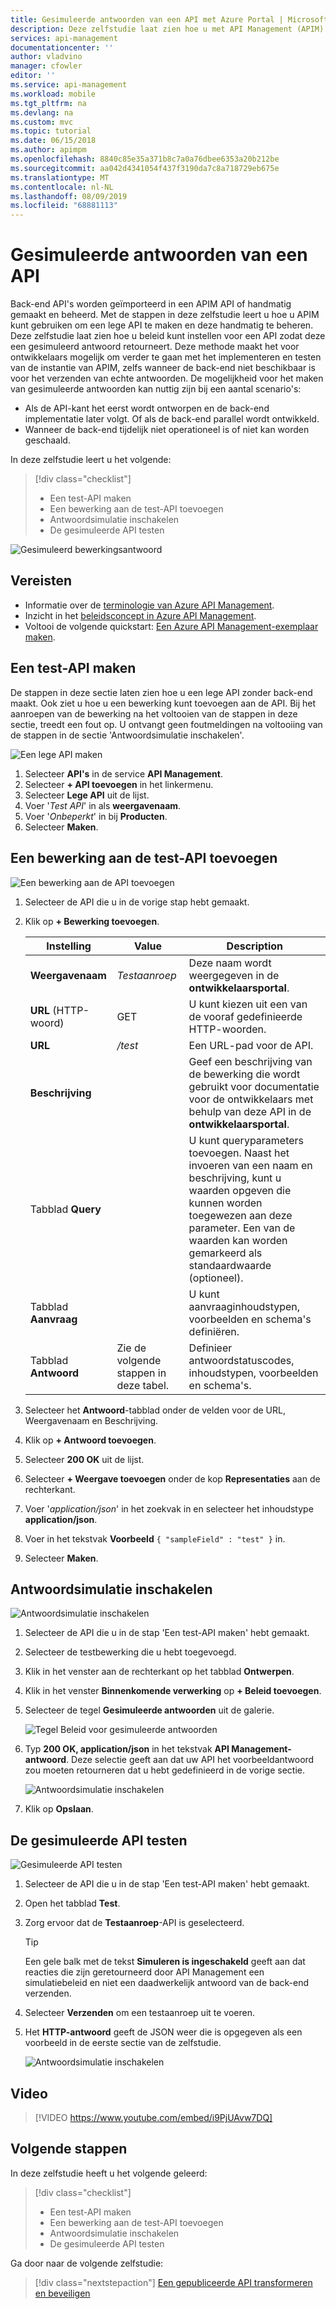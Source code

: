 ```yaml
---
title: Gesimuleerde antwoorden van een API met Azure Portal | Microsoft Docs
description: Deze zelfstudie laat zien hoe u met API Management (APIM) beleid kunt instellen voor een API zodat deze een gesimuleerd antwoord retourneert. Deze methode maakt het voor ontwikkelaars mogelijk om verder te gaan met het implementeren en testen van de instantie van API Management wanneer de back-end niet beschikbaar is voor het verzenden van echte antwoorden.
services: api-management
documentationcenter: ''
author: vladvino
manager: cfowler
editor: ''
ms.service: api-management
ms.workload: mobile
ms.tgt_pltfrm: na
ms.devlang: na
ms.custom: mvc
ms.topic: tutorial
ms.date: 06/15/2018
ms.author: apimpm
ms.openlocfilehash: 8840c85e35a371b8c7a0a76dbee6353a20b212be
ms.sourcegitcommit: aa042d4341054f437f3190da7c8a718729eb675e
ms.translationtype: MT
ms.contentlocale: nl-NL
ms.lasthandoff: 08/09/2019
ms.locfileid: "68881113"
---
```

# <a name="mock-api-responses"></a>Gesimuleerde antwoorden van een API

Back-end API's worden geïmporteerd in een APIM API of handmatig gemaakt en beheerd. Met de stappen in deze zelfstudie leert u hoe u APIM kunt gebruiken om een lege API te maken en deze handmatig te beheren. Deze zelfstudie laat zien hoe u beleid kunt instellen voor een API zodat deze een gesimuleerd antwoord retourneert. Deze methode maakt het voor ontwikkelaars mogelijk om verder te gaan met het implementeren en testen van de instantie van APIM, zelfs wanneer de back-end niet beschikbaar is voor het verzenden van echte antwoorden. De mogelijkheid voor het maken van gesimuleerde antwoorden kan nuttig zijn bij een aantal scenario's:

+ Als de API-kant het eerst wordt ontworpen en de back-end implementatie later volgt. Of als de back-end parallel wordt ontwikkeld.
+ Wanneer de back-end tijdelijk niet operationeel is of niet kan worden geschaald.

In deze zelfstudie leert u het volgende:

> [!div class="checklist"]
> * Een test-API maken 
> * Een bewerking aan de test-API toevoegen
> * Antwoordsimulatie inschakelen
> * De gesimuleerde API testen

![Gesimuleerd bewerkingsantwoord](./media/mock-api-responses/mock-api-responses01.png)

## <a name="prerequisites"></a>Vereisten

+ Informatie over de [terminologie van Azure API Management](api-management-terminology.md).
+ Inzicht in het [beleidsconcept in Azure API Management](api-management-howto-policies.md).
+ Voltooi de volgende quickstart: [Een Azure API Management-exemplaar maken](get-started-create-service-instance.md).

## <a name="create-a-test-api"></a>Een test-API maken 

De stappen in deze sectie laten zien hoe u een lege API zonder back-end maakt. Ook ziet u hoe u een bewerking kunt toevoegen aan de API. Bij het aanroepen van de bewerking na het voltooien van de stappen in deze sectie, treedt een fout op. U ontvangt geen foutmeldingen na voltooiing van de stappen in de sectie 'Antwoordsimulatie inschakelen'.

![Een lege API maken](./media/mock-api-responses/03-MockAPIResponses-01-CreateTestAPI.png)

1. Selecteer **API's** in de service **API Management**.
2. Selecteer **+ API toevoegen** in het linkermenu.
3. Selecteer **Lege API** uit de lijst.
4. Voer '*Test API*' in als **weergavenaam**.
5. Voer '*Onbeperkt*' in bij **Producten**.
6. Selecteer **Maken**.

## <a name="add-an-operation-to-the-test-api"></a>Een bewerking aan de test-API toevoegen

![Een bewerking aan de API toevoegen](./media/mock-api-responses/03-MockAPIResponses-02-AddOperation.png)

1. Selecteer de API die u in de vorige stap hebt gemaakt.
2. Klik op **+ Bewerking toevoegen**.

    | Instelling             | Value                             | Description                                                                                                                                                                                   |
    |---------------------|-----------------------------------|-----------------------------------------------------------------------------------------------------------------------------------------------------------------------------------------------|
    | **Weergavenaam**    | *Testaanroep*                       | Deze naam wordt weergegeven in de **ontwikkelaarsportal**.                                                                                                                                       |
    | **URL** (HTTP-woord) | GET                               | U kunt kiezen uit een van de vooraf gedefinieerde HTTP-woorden.                                                                                                                                         |
    | **URL**             | */test*                           | Een URL-pad voor de API.                                                                                                                                                                       |
    | **Beschrijving**     |                                   | Geef een beschrijving van de bewerking die wordt gebruikt voor documentatie voor de ontwikkelaars met behulp van deze API in de **ontwikkelaarsportal**.                                                    |
    | Tabblad **Query**       |                                   | U kunt queryparameters toevoegen. Naast het invoeren van een naam en beschrijving, kunt u waarden opgeven die kunnen worden toegewezen aan deze parameter. Een van de waarden kan worden gemarkeerd als standaardwaarde (optioneel). |
    | Tabblad **Aanvraag**     |                                   | U kunt aanvraaginhoudstypen, voorbeelden en schema's definiëren.                                                                                                                                  |
    | Tabblad **Antwoord**    | Zie de volgende stappen in deze tabel. | Definieer antwoordstatuscodes, inhoudstypen, voorbeelden en schema's.                                                                                                                           |

3. Selecteer het **Antwoord**-tabblad onder de velden voor de URL, Weergavenaam en Beschrijving.
4. Klik op **+ Antwoord toevoegen**.
5. Selecteer **200 OK** uit de lijst.
6. Selecteer **+ Weergave toevoegen** onder de kop **Representaties** aan de rechterkant.
7. Voer '*application/json*' in het zoekvak in en selecteer het inhoudstype **application/json**.
8. Voer in het tekstvak **Voorbeeld** `{ "sampleField" : "test" }` in.
9. Selecteer **Maken**.

## <a name="enable-response-mocking"></a>Antwoordsimulatie inschakelen

![Antwoordsimulatie inschakelen](./media/mock-api-responses/03-MockAPIResponses-03-EnableMocking.png)

1. Selecteer de API die u in de stap 'Een test-API maken' hebt gemaakt.
2. Selecteer de testbewerking die u hebt toegevoegd.
3. Klik in het venster aan de rechterkant op het tabblad **Ontwerpen**.
4. Klik in het venster **Binnenkomende verwerking** op **+ Beleid toevoegen**.
5. Selecteer de tegel **Gesimuleerde antwoorden** uit de galerie.

    ![Tegel Beleid voor gesimuleerde antwoorden](./media/mock-api-responses/mock-responses-policy-tile.png)

6. Typ **200 OK, application/json** in het tekstvak **API Management-antwoord**. Deze selectie geeft aan dat uw API het voorbeeldantwoord zou moeten retourneren dat u hebt gedefinieerd in de vorige sectie.

    ![Antwoordsimulatie inschakelen](./media/mock-api-responses/mock-api-responses-set-mocking.png)

7. Klik op **Opslaan**.

## <a name="test-the-mocked-api"></a>De gesimuleerde API testen

![Gesimuleerde API testen](./media/mock-api-responses/03-MockAPIResponses-04-TestMocking.png)

1. Selecteer de API die u in de stap 'Een test-API maken' hebt gemaakt.
2. Open het tabblad **Test**.
3. Zorg ervoor dat de **Testaanroep**-API is geselecteerd.

    > [!TIP]
    > Een gele balk met de tekst **Simuleren is ingeschakeld** geeft aan dat reacties die zijn geretourneerd door API Management een simulatiebeleid en niet een daadwerkelijk antwoord van de back-end verzenden.

4. Selecteer **Verzenden** om een testaanroep uit te voeren.
5. Het **HTTP-antwoord** geeft de JSON weer die is opgegeven als een voorbeeld in de eerste sectie van de zelfstudie.

    ![Antwoordsimulatie inschakelen](./media/mock-api-responses/mock-api-responses-test-response.png)

## <a name="video"></a>Video

> [!VIDEO https://www.youtube.com/embed/i9PjUAvw7DQ]

## <a name="next-steps"></a>Volgende stappen

In deze zelfstudie heeft u het volgende geleerd:

> [!div class="checklist"]
> * Een test-API maken
> * Een bewerking aan de test-API toevoegen
> * Antwoordsimulatie inschakelen
> * De gesimuleerde API testen

Ga door naar de volgende zelfstudie:

> [!div class="nextstepaction"]
> [Een gepubliceerde API transformeren en beveiligen](transform-api.md)
